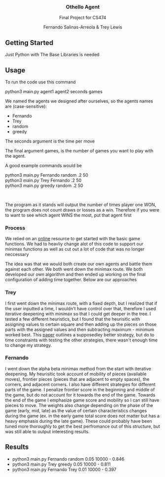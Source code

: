 <h3 align="center">Othello Agent</h3>

  <p align="center">
    Final Project for CS474 
  </p>
  <p align="center">
    Fernando Salinas-Arreola & Trey Lewis
  </p>
  

## Getting Started

Just Python with The Base Libraries is needed

## Usage

To run the code use this command

python3 main.py agent1 agent2 seconds games

We named the agents we designed after ourselves, so the agents names are (case-sensitive):
- Fernando
- Trey
- random
- greedy 

The seconds argument is the time per move

The final argument games, is the number of games you want to play with the agent. 



A good example commands would be

python3 main.py Fernando random .2 50 \
python3 main.py Trey Fernando .2 50 \
python3 main.py greedy random .2 50 

<br>

The program as it stands will output the number of times player one WON, the program does not count draws or losses as a win. Therefore if you were to want to see which agent WINS the most, put that agent first

### Process 
We relied on an [online](https://inventwithpython.com/chapter15.html) resource to get started with the basic game functions. We had to heavliy change alot of this code to support our minimax functions as well as cut out a lot of code that was no longer neccessary

The idea was that we would both create our own agents and battle them against each other. We both went down the minimax route. We both developed our own algorithm and then ended up working on the final configuration of adding time together. Below are our approaches

### Trey
I first went down the minimax route, with a fixed depth, but I realized that if the user inputted a time, I wouldn't have control over that, therefore I used iterative deepening with minimax so that I could get deeper in the tree. I tested a few different heuristics, but I found that the heurisitic with assigning values to certain square and then adding up the pieces on those parts with the assigned values and then subtracting maximum - minimum worked best. This [paper](https://courses.cs.washington.edu/courses/cse573/04au/Project/mini1/RUSSIA/Final_Paper.pdf) outlines a supposedley better strategy, but do to time constraints with testing the other strategies, there wasn't enough time to change my strategy. 


### Fernando
I went down the alpha beta minimax method from the start with iterative deepening. My heurisitic took account of mobility of pieces (available moves), frontier pieces (pieces that are adjacent to empty spaces), the corners, and adjacent corners. I also have different strategies for different parts of the game. I penalize frontier score in the beginning and middle of the game, but do not account for it towards the end of the game. Towards the end of the game I emphasize game score and mobility so I can still have pieces to move. The weights also change depending on the phase of the game (early, mid, late) as the value of certain characteristics changes during the game (ex. in the early game total score does not matter but has a heavy emphasis during the late game). These could probably have been tuned more thoroughly to get the best perfromance out of this structure, but was still able to output interesting results.

## Results
- python3 main.py Fernando random 0.05 10000 - 0.846
- python3 main.py Trey greedy 0.05 10000 - 0.811
- python3 main.py Fernando Trey 0.01 10000 - 0.397
